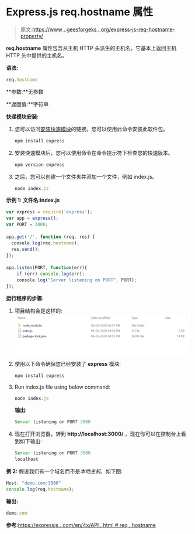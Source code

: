 # Express.js req.hostname 属性

> 原文:[https://www . geesforgeks . org/express-js-req-hostname-property/](https://www.geeksforgeeks.org/express-js-req-hostname-property/)

**req.hostname** 属性包含从主机 HTTP 头派生的主机名。它基本上返回主机 HTTP 头中提供的主机名。

**语法:**

```js
req.hostname
```

**参数:**无参数

**返回值:**字符串

**快递模块安装:**

1.  您可以访问[安装快速模块](https://www.npmjs.com/package/express)的链接。您可以使用此命令安装此软件包。

    ```js
    npm install express
    ```

2.  安装快速模块后，您可以使用命令在命令提示符下检查您的快速版本。

    ```js
    npm version express
    ```

3.  之后，您可以创建一个文件夹并添加一个文件，例如 index.js。

    ```js
    node index.js
    ```

**示例 1:** **文件名:index.js**

```js
var express = require('express');
var app = express(); 
var PORT = 3000;

app.get('/', function (req, res) {
  console.log(req.hostname);
  res.send();
});

app.listen(PORT, function(err){
    if (err) console.log(err);
    console.log("Server listening on PORT", PORT);
});
```

**运行程序的步骤:**

1.  项目结构会是这样的:
    ![](img/3209d9b4369c180282a34be8070d7d6e.png)
2.  使用以下命令确保您已经安装了 **express** 模块:

    ```js
    npm install express
    ```

3.  Run index.js file using below command:

    ```js
    node index.js
    ```

    **输出:**

    ```js
    Server listening on PORT 3000

    ```

4.  现在打开浏览器，转到 **http://localhost:3000/** ，现在你可以在控制台上看到如下输出:

    ```js
    Server listening on PORT 3000
    localhost

    ```

**例 2:** 假设我们有一个域名而不是*本地主机*，如下图:

```js
Host: "demo.com:3000"
console.log(req.hostname);

```

**输出:**

```js
demo.com
```

**参考:**[https://expressjs . com/en/4x/API . html # req . hostname](https://expressjs.com/en/4x/api.html#req.hostname)